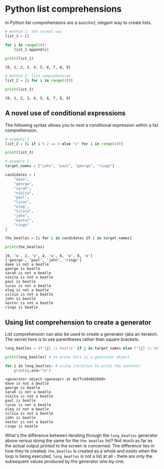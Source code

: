 # Python list comprehensions
In Python list comprehensions are a succinct, elegant way to create lists.


```python
# method 1: the normal way
list_1 = []

for i in range(10):
    list_1.append(i)
    
print(list_1)
```

    [0, 1, 2, 3, 4, 5, 6, 7, 8, 9]



```python
# method 2: list comprehension
list_2 = [i for i in range(10)]

print(list_2)
```

    [0, 1, 2, 3, 4, 5, 6, 7, 8, 9]


## A novel use of conditional expressions
The following syntax allows you to nest a conditional expression within a list comprehension.


```python
# example 1
list_3 = [i if i % 2 == 0 else "x" for i in range(10)]

print(list_3)

# example 2
target_names = ["john", "paul", "george", "ringo"]

candidates = [
    "dave", 
    "george", 
    "sarah", 
    "nikita", 
    "paul", 
    "lucas", 
    "oleg", 
    "silvia", 
    "john", 
    "nestor",
    "ringo"
]

the_beatles = [i for i in candidates if i in target_names]

print(the_beatles)

```

    [0, 'x', 2, 'x', 4, 'x', 6, 'x', 8, 'x']
    ['george', 'paul', 'john', 'ringo']
    dave is not a beatle
    george is beatle
    sarah is not a beatle
    nikita is not a beatle
    paul is beatle
    lucas is not a beatle
    oleg is not a beatle
    silvia is not a beatle
    john is beatle
    nestor is not a beatle
    ringo is beatle


## Using list comprehension to create a generator
List comprehension can also be used to create a generator (aka an iterator). The secret here is to use parentheses rather than square brackets.


```python
long_beatles = (f"{j} is beatle" if j in target_names else f"{j} is not a beatle" for j in candidates)

print(long_beatles) # to prove this is a generator object

for i in long_beatles: # using iteration to print the contents
    print(i,end="\n")
```

    <generator object <genexpr> at 0x7fc4d40d2660>
    dave is not a beatle
    george is beatle
    sarah is not a beatle
    nikita is not a beatle
    paul is beatle
    lucas is not a beatle
    oleg is not a beatle
    silvia is not a beatle
    john is beatle
    nestor is not a beatle
    ringo is beatle


What's the difference between iterating through the `long_beatles` generator above versus doing the same for the `the beatles` list? Not much as far as the actual output printed to the screen is concerned. The difference lies in how they're created; `the_beatles` is created as a whole and exists when the loop is being executed, `long_beatles` is not a list at all - there are only the subsequent values produced by the generator one-by-one.


```python

```
